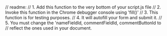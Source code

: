 // readme:
// 1. Add this function to the very bottom of your script.js file
// 2. Invoke this function in the Chrome debugger console using 'fill()'
// 3. This function is for testing purposes.
// 4. It will autofill your form and submit it.
// 5. You must change the 'nameFieldId, commentFieldId, commentButtonId to
//    reflect the ones used in your document.